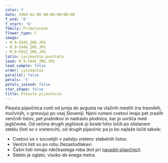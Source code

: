 ```yaml
---
color: Y
date: 2004-02-08 00:00:00+00:00
f_end: '8'
f_start: '6'
family: Primulaceae
flower_type: C
image:
- M_9-5945_IMG.JPG
- M_9-5946_IMG.JPG
- M_9-5952_IMG.JPG
latin: Lysimachia punctata
lead: M_9-5945_IMG.JPG
lead_sample: false
order: Lysimachia
parallel: false
petals: '5'
petals_joined: false
star_shape: false
title: Pikasta pijavčnica
---
```

Pikasta pijavčnica cveti od junija do avgusta na vlažnih mestih (na travnikih, močvirjih, v grmovju) po vsej Sloveniji. Njeni rumeni cvetovi imajo pet zraslih venčnih listov, pet prašnikov in nadraslo plodnico, kar jo uvršča med jegličevke. Od večine drugih jegličevk jo boste hitro ločili po olistanem steblu (listi so v vretencih), od drugih pijavčnic pa jo bo najlaže ločiti takole:

-   Cvetovi so v socvetjih v zalistju vretenc stebelnih listov.
-   Venčni listi so po robu žlezastodlakavi.
-   Čašni listi nimajo rdečkastega roba (kot pri [navadni pijavčnici](../../lysimachiavulgaris/navadna-pijav&#269;nica/)).
-   Steblo je oglato, visoko do enega metra.
